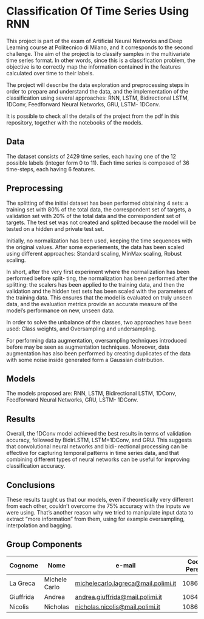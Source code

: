# Classification Of Time Series Using RNN
This project is part of the exam of Artificial Neural Networks and Deep Learning course at Politecnico
di Milano, and it corresponds to the second challenge. The aim of the project is to classify samples in
the multivariate time series format. In other words, since this is a classification problem, the objective
is to correctly map the information contained in the features calculated over time to their labels.


The project will describe the data exploration and preprocessing steps in order to prepare and understand
the data, and the implementation of the classification using several approaches: RNN, LSTM, Bidirectional LSTM, 1DConv, Feedforward Neural Networks, GRU, LSTM-
1DConv.

It is possible to check all the details of the project from the pdf in this repository, together with the notebooks of the models.

## Data
The dataset consists of 2429 time series, each having one of the 12 possible labels (integer form 0 to
11). Each time series is composed of 36 time-steps, each having 6 features.

## Preprocessing
The splitting of the initial dataset has been performed obtaining 4
sets: a training set with 80% of the total data, the correspondent set of targets, a validation set with
20% of the total data and the correspondent set of targets. The test set was not created and splitted
because the model will be tested on a hidden and private test set.

Initially, no normalization has been used, keeping the time sequences with the original values. After
some experiements, the data has been scaled using different approaches: Standard scaling, MinMax scaling, Robust scaling.

In short, after the very first experiment where the normalization has been performed before split-
ting, the normalization has been performed after the splitting: the scalers has been applied to the
training data, and then the validation and the hidden test sets has been scaled with the parameters of
the training data. This ensures that the model is evaluated on truly unseen data, and the evaluation
metrics provide an accurate measure of the model’s performance on new, unseen data.

In order to solve the unbalance of the classes, two approaches have been used: Class weights, and Oversampling and undersampling.

For performing data augmentation, oversampling techniques introduced before may
be seen as augmentation techniques. Moreover,
data augmentation has also been performed by creating duplicates of the data with some noise inside
generated form a Gaussian distribution.

## Models
The models proposed are: RNN, LSTM, Bidirectional LSTM, 1DConv, Feedforward Neural Networks, GRU, LSTM-
1DConv.

## Results
Overall, the 1DConv model achieved the best results in terms of validation accuracy, followed by
BidirLSTM, LSTM+1DConv, and GRU. This suggests that convolutional neural networks and bidi-
rectional processing can be effective for capturing temporal patterns in time series data, and that combining different types of neural networks can be useful for improving classification accuracy.

## Conclusions
These results taught us that our models, even if theoretically very different from each
other, couldn’t overcome the 75% accuracy with the inputs we were using. That’s another reason
why we tried to manipulate input data to extract “more information” from them, using for example
oversampling, interpolation and bagging.

## Group Components
| Cognome | Nome | e-mail | Codice Persona |
| --- | --- | --- | --- |
| La Greca  | Michele Carlo | michelecarlo.lagreca@mail.polimi.it | 10864460 |
| Giuffrida |  Andrea | andrea.giuffrida@mail.polimi.it | 10643540 |
| Nicolis |  Nicholas | nicholas.nicolis@mail.polimi.it | 10867841 |

